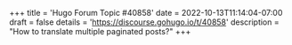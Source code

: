 +++
title = 'Hugo Forum Topic #40858'
date = 2022-10-13T11:14:04-07:00
draft = false
details = 'https://discourse.gohugo.io/t/40858'
description = "How to translate multiple paginated posts?"
+++

